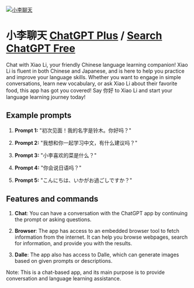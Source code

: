 
[![小李聊天](https://files.oaiusercontent.com/file-y0q9oKbmXd8MWx8DtrFdPAx2?se=2123-10-16T08%3A40%3A24Z&sp=r&sv=2021-08-06&sr=b&rscc=max-age%3D31536000%2C%20immutable&rscd=attachment%3B%20filename%3D1a8ae5a5-b8ac-4d44-8ea3-d00c5bb0721a.png&sig=9N1xe0vej/38zQfwAj3S5gZXs0OklpAo0STW9XWjt2c%3D)](https://chat.openai.com/g/g-bm5ajuICS-xiao-li-liao-tian)

# 小李聊天 [ChatGPT Plus](https://chat.openai.com/g/g-bm5ajuICS-xiao-li-liao-tian) / [Search ChatGPT Free](https://gptcall.net/index.html#/?search=%E5%B0%8F%E6%9D%8E%E8%81%8A%E5%A4%A9)

Chat with Xiao Li, your friendly Chinese language learning companion! Xiao Li is fluent in both Chinese and Japanese, and is here to help you practice and improve your language skills. Whether you want to engage in simple conversations, learn new vocabulary, or ask Xiao Li about their favorite food, this app has got you covered! Say 你好 to Xiao Li and start your language learning journey today!

## Example prompts

1. **Prompt 1:** "初次见面！我的名字是铃木。你好吗？"

2. **Prompt 2:** "我想和你一起学习中文，有什么建议吗？"

3. **Prompt 3:** "小李喜欢的菜是什么？"

4. **Prompt 4:** "你会说日语吗？"

5. **Prompt 5:** "こんにちは、いかがお過ごしですか？"


## Features and commands

1. **Chat**: You can have a conversation with the ChatGPT app by continuing the prompt or asking questions.

2. **Browser**: The app has access to an embedded browser tool to fetch information from the internet. It can help you browse webpages, search for information, and provide you with the results.

3. **Dalle**: The app also has access to Dalle, which can generate images based on given prompts or descriptions.

Note: This is a chat-based app, and its main purpose is to provide conversation and language learning assistance.


